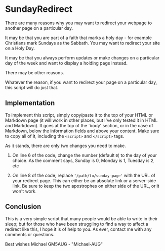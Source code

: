 # SundayRedirect
There are many reasons why you may want to redirect your webpage to another page on a particular day.

It may be that you are part of a faith that marks a holy day - for example Christians mark Sundays as the Sabbath. You may want to redirect your site on a Holy Day.

It may be that you always perform updates or make changes on a particular day of the week and want to display a holding page instead.

There may be other reasons.

Whatever the reason, if you want to redirect your page on a particular day, this script will do just that.

## Implementation

To implement this script, simply copy/paste it to the top of your HTML or Markdown page (it will work in other places, but I've only tested it in HTML and Markdown). It goes at the top of the 'body' section, or in the case of Markdown, below the information fields and above your content. Make sure to copy all of it, including the `<script>` and `</script>` tags.

As it stands, there are only two changes you need to make.

1. On line 6 of the code, change the number (default `0`) to the day of your choice. As the comment says, Sunday is 0, Monday is 1, Tuesday is 2, etc

2. On line 8 of the code, replace `'/path/to/sunday-page'` with the URL of your redirect page. This can either be an absolute link or a server-side link. Be sure to keep the two apostrophes on either side of the URL, or it won't work.

## Conclusion

This is a very simple script that many people would be able to write in their sleep; but for those who have been struggling to find a way to affect a redirect like this, I hope it is of help to you.
As ever, contact me with any comments or questions.

Best wishes
Michael GM5AUG - "Michael-AUG"
